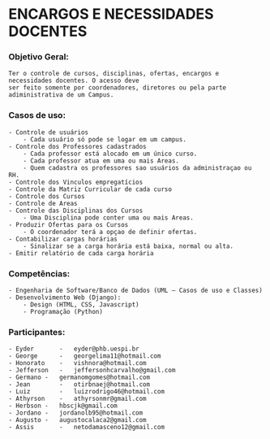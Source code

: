 # ENCARGOS E NECESSIDADES DOCENTES

### Objetivo Geral:
    Ter o controle de cursos, disciplinas, ofertas, encargos e necessidades docentes. O acesso deve 
    ser feito somente por coordenadores, diretores ou pela parte adiministrativa de um Campus.

### Casos de uso:
    - Controle de usuários
        - Cada usuário só pode se logar em um campus.
    - Controle dos Professores cadastrados
        - Cada professor está alocado em um único curso.
        - Cada professor atua em uma ou mais Areas.
        - Quem cadastra os professores sao usuários da administraçao ou RH.
    - Controle dos Vinculos empregatícios
    - Controle da Matriz Curricular de cada curso
    - Controle dos Cursos
    - Controle de Areas
    - Controle das Disciplinas dos Cursos
        - Uma Disciplina pode conter uma ou mais Areas.
    - Produzir Ofertas para os Cursos
        - O coordenador terá a opçao de definir ofertas.
    - Contabilizar cargas horárias
        - Sinalizar se a carga horária está baixa, normal ou alta.
    - Emitir relatório de cada carga horária

### Competências:
    - Engenharia de Software/Banco de Dados (UML – Casos de uso e Classes)
    - Desenvolvimento Web (Django):
        - Design (HTML, CSS, Javascript)
        - Programação (Python)

### Participantes:
    - Eyder       -   eyder@phb.uespi.br
    - George      -   georgelima11@hotmail.com
    - Honorato    -   vishnora@hotmail.com
    - Jefferson   -   jeffersonhcarvalho@gmail.com
    - Germano -   germanomgomes@hotmail.com
    - Jean        -   otirbnaej@hotmail.com
    - Luiz        -   luizrodrigo46@hotmail.com
    - Athyrson    -   athyrsonmr@gmail.com
    - Herbson -   hbscjk@gmail.com
    - Jordano -   jordanolb95@hotmail.com
    - Augusto -   augustocalaca2@gmail.com
    - Assis       -   netodamasceno12@gmail.com   
